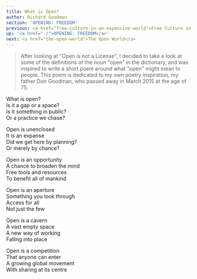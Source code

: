 ```yaml
---
title: What is Open?
author: Richard Goodman
section: 'OPENING: FREEDOM'
previous: <a href="free-culture-in-an-expensive-world">Free Culture in an Expensive World</a>
up: '<a href="./">OPENING: FREEDOM</a>'
next: <a href="the-open-world">The Open World</a>
---
```


> After looking at "Open is not a License", I decided to take a look
  at some of the definitions of the noun "open" in the dictionary, and
  was inspired to write a short poem around what "open" might mean to
  people.
> This poem is dedicated to my own poetry inspiration, my father Don
  Goodman, who passed away in March 2015 at the age of 75.

What is open?
<br>Is it a gap or a space?
<br>Is it something in public?
<br>Or a practice we chase?

Open is unenclosed
<br>It is an expanse
<br>Did we get here by planning?
<br>Or merely by chance?

Open is an opportunity
<br>A chance to broaden the mind
<br>Free tools and resources
<br>To benefit all of mankind

Open is an aperture
<br>Something you look through
<br>Access for all
<br>Not just the few

Open is a cavern
<br>A vast empty space
<br>A new way of working
<br>Falling into place

Open is a competition
<br>That anyone can enter
<br>A growing global movement
<br>With sharing at its centre
